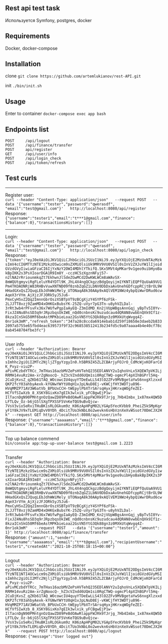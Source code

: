## Rest api test task

Используется Symfony, postgres, docker

## Requirements

Docker, docker-compose

## Installation

clone `git clone https://github.com/artemlukianov/rest-API.git`

init `./bin/init.sh`

## Usage

Enter to container `docker-compose exec app bash`

## Endpoints list

`POST     /api/logout`           
`POST     /api/finance/transfer`   
`POST     api/register`  
`GET      /api/user/info   `         
`POST     /api/login_check     `     
`POST     /api/token/refresh`

## Test curls
-----------------
Register user: <br />
`curl --header "Content-Type: application/json"   --request POST   --data '{"username":"tester","password":"qwerasdf", "email":"test@gmail.com"}'   http://localhost:8080/api/register` <br />
Response:<br />
`{"username":"tester1","email":"t***1@gmail.com","finance":{"balance":0},"transactionsHistory":[]}` <br />

-----------------
Login: <br />
`curl --header "Content-Type: application/json"   --request POST   --data '{"username":"tester","password":"qwerasdf", "email":"test@gmail.com"}'   http://localhost:8080/api/login_check` <br />
Response:
`{"token":"eyJ0eXAiOiJKV1QiLCJhbGciOiJSUzI1NiJ9.eyJpYXQiOjE2MzUxNTAzMzksImV4cCI6MTYzNTE1MzkzOSwicm9sZXMiOlsiUk9MRV9VU0VSIl0sInVzZXJuYW1lIjoidGVzdGVyIiwiaGFzaCI6IjYxNzY2OWI4MDhlYTkifQ.SKx5MVt4pMKar9v1geo9uibHyoBakBpIKK2s3PsXIoarDGA1R9Im8Y_-cczHC5zXgznNFyj57-n2lNA2rRriounmkqZt7EkhwnJlSdeZGwMCd2DwKWLWCm8aWAvSX-8mWQUtgmyviRgFLeluYR4YDTl9K_JhL4X4ngQCkgzzBdgQoyijm1YKNTiEQPfQuUaA9VU1Pm4TKOAONRjW83RHBvVuwXNTND09f0znbZqGZ1LbNV0DbDxaAvUnehGDfcppRCjtBrOL9WHHadGXxQsZJQuqLEbJdhWWiMely_UTONaqA8k30AAp9xAQlVEM1NWz4ybpQiWwrDRud6cwAqeX3rVYm_AjXjzJFJORk5yJ5Ju6-PmxCyHSvZ2Qq2ImnnGbrOszXSBTpVT9zBCgXjzY4SYPf6zFSk-2LJJTT8vzj9ZamMD4xOHKGxBubsYK-25ZQ-uVyr7pG3Tn-u8yhVZLDal-3rRt3wb4rPFsvFx36x7WUfwPgpIaAyEQ-Z3mIdMD_Kn2jVUpWBgsAnnGqj_yBpTv5I0Yv-FixJZ4Nu8hsSD3q9rJRpzbqsOkIWE_nQd0cnbnsKc9uzudcau4dQRAN8vwbEnQXk9If1z-8kzaICnSkG50Mf6beAstMPKbieLoaz2GsVN5YtG3Qk88gn3z0MXkUtqWvgq4Z-0nr1ok3mM","refresh_token":"347a28c8ccda6914ebab1d259f18658e3daeb2b8332097a5755e65fbd4eac639573f9f32c968538512413b234fd5c9a07aaaa4b4e40cf78c8ab4548704fbe3fc"}` <br />

-----------------
User info <br />
`curl --header "Authorization: Bearer eyJ0eXAiOiJKV1QiLCJhbGciOiJSUzI1NiJ9.eyJpYXQiOjE2MzUxNTE2ODgsImV4cCI6MTYzNTE1NTI4OCwicm9sZXMiOlsiUk9MRV9VU0VSIl0sInVzZXJuYW1lIjoidGVzdGVyMSIsImhhc2giOiI2MTc2NjljZTgyYzgyIn0.h5BR9Z45ZLZCBArjyFOJrO_CdMcWjxKOFarCdK_Pxyz-viu2P-aPivMCzbdYTRCc_7mTHas16azbMVZePsHVTehQ235EDlANVY2uIqhoVnLx5XQEW7pVKILjRRMH14vuRz2Am-xrZgNoocQ-_hZ3cVZndd6UQm1si0RqCTWQ-ogmcPl4pXIhBGPrl5Hq-2CuDjKvsZ_qZKb61TAQ_WOcowcIU4quyYTDeEwLLS43lO2ZFv9MVBgetaYwS6nxgXlzxxdQKP2fcY03ahbyAexk-kYGNwYWYtU0qH1vJpLNuD8Ej-vKWCjfHY3WDTju896-HVqMMZP71AV3W6atVb_BPbUxCCH-tWEpylPbXTrSArsqHyxjHKrxqWOgfeZEI-HCfVfSIwXzb_8_XSKY8GixKo7gEIk3wlxik_yFCBgwEjP1w-IlTacnDgN90PMntgnOzQawZD89PeBdOAwRlappFWJRk9TJrjg_7Hb4Imbx_1x87mx4QW5DLFTLQv_Oz-b6jG5lSXgTPXSSF5VnKeTQG9uBvQjcw-7VsV3vio5eRxiTHuBK1sRLOGkum9z_K06zApHPgM02LYGAp5YecKVbb9_PheiZ5kSMpKqryF1Y8kJV9xTLEMiqDvV0YDh_4Dcit7Uo3kNbL0o2wevkn6sHbVznXeXvWSsot70DmCJX2Hk" --request GET http://localhost:8080/api/user/info` <br />
Response:
`{"username":"aaaaamss","email":"t**t@gmail.com","finance":{"balance":0},"transactionsHistory":[]}`

-----------------
Top up balance commend <br />
`bin/console app:top-up-user-balance test@gmail.com 1.2223`

-----------------
Transfer <br />
`curl --header "Authorization: Bearer eyJ0eXAiOiJKV1QiLCJhbGciOiJSUzI1NiJ9.eyJpYXQiOjE2MzUxNTAzMzksImV4cCI6MTYzNTE1MzkzOSwicm9sZXMiOlsiUk9MRV9VU0VSIl0sInVzZXJuYW1lIjoidGVzdGVyIiwiaGFzaCI6IjYxNzY2OWI4MDhlYTkifQ.SKx5MVt4pMKar9v1geo9uibHyoBakBpIKK2s3PsXIoarDGA1R9Im8Y_-cczHC5zXgznNFyj57-n2lNA2rRriounmkqZt7EkhwnJlSdeZGwMCd2DwKWLWCm8aWAvSX-8mWQUtgmyviRgFLeluYR4YDTl9K_JhL4X4ngQCkgzzBdgQoyijm1YKNTiEQPfQuUaA9VU1Pm4TKOAONRjW83RHBvVuwXNTND09f0znbZqGZ1LbNV0DbDxaAvUnehGDfcppRCjtBrOL9WHHadGXxQsZJQuqLEbJdhWWiMely_UTONaqA8k30AAp9xAQlVEM1NWz4ybpQiWwrDRud6cwAqeX3rVYm_AjXjzJFJORk5yJ5Ju6-PmxCyHSvZ2Qq2ImnnGbrOszXSBTpVT9zBCgXjzY4SYPf6zFSk-2LJJTT8vzj9ZamMD4xOHKGxBubsYK-25ZQ-uVyr7pG3Tn-u8yhVZLDal-3rRt3wb4rPFsvFx36x7WUfwPgpIaAyEQ-Z3mIdMD_Kn2jVUpWBgsAnnGqj_yBpTv5I0Yv-FixJZ4Nu8hsSD3q9rJRpzbqsOkIWE_nQd0cnbnsKc9uzudcau4dQRAN8vwbEnQXk9If1z-8kzaICnSkG50Mf6beAstMPKbieLoaz2GsVN5YtG3Qk88gn3z0MXkUtqWvgq4Z-0nr1ok3mM"   --request POST   --data '{"username":"tester1","amount": 1}' http://localhost:8080/api/finance/transfer` <br />
Response:
`{"amount":1,"sender":{"username":"aaaaamss","email":"t**t@gmail.com"},"recipientUsername":"tester1","createdAt":"2021-10-25T08:18:15+00:00"}`

-----------------
Logout <br />
`curl --header "Authorization: Bearer eyJ0eXAiOiJKV1QiLCJhbGciOiJSUzI1NiJ9.eyJpYXQiOjE2MzUxNTE2ODgsImV4cCI6MTYzNTE1NTI4OCwicm9sZXMiOlsiUk9MRV9VU0VSIl0sInVzZXJuYW1lIjoidGVzdGVyMSIsImhhc2giOiI2MTc2NjljZTgyYzgyIn0.h5BR9Z45ZLZCBArjyFOJrO_CdMcWjxKOFarCdK_Pxyz-viu2P-aPivMCzbdYTRCc_7mTHas16azbMVZePsHVTehQ235EDlANVY2uIqhoVnLx5XQEW7pVKILjRRMH14vuRz2Am-xrZgNoocQ-_hZ3cVZndd6UQm1si0RqCTWQ-ogmcPl4pXIhBGPrl5Hq-2CuDjKvsZ_qZKb61TAQ_WOcowcIU4quyYTDeEwLLS43lO2ZFv9MVBgetaYwS6nxgXlzxxdQKP2fcY03ahbyAexk-kYGNwYWYtU0qH1vJpLNuD8Ej-vKWCjfHY3WDTju896-HVqMMZP71AV3W6atVb_BPbUxCCH-tWEpylPbXTrSArsqHyxjHKrxqWOgfeZEI-HCfVfSIwXzb_8_XSKY8GixKo7gEIk3wlxik_yFCBgwEjP1w-IlTacnDgN90PMntgnOzQawZD89PeBdOAwRlappFWJRk9TJrjg_7Hb4Imbx_1x87mx4QW5DLFTLQv_Oz-b6jG5lSXgTPXSSF5VnKeTQG9uBvQjcw-7VsV3vio5eRxiTHuBK1sRLOGkum9z_K06zApHPgM02LYGAp5YecKVbb9_PheiZ5kSMpKqryF1Y8kJV9xTLEMiqDvV0YDh_4Dcit7Uo3kNbL0o2wevkn6sHbVznXeXvWSsot70DmCJX2Hk"   --request POST http://localhost:8080/api/logout` <br />
Response: 
`{"message":"User logged out"}`

